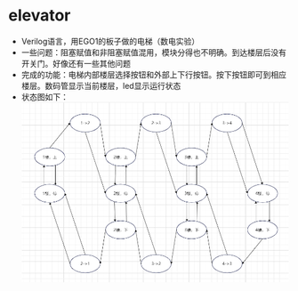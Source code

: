 # elevator
- Verilog语言，用EGO1的板子做的电梯（数电实验）
- 一些问题：阻塞赋值和非阻塞赋值混用，模块分得也不明确。到达楼层后没有开关门。好像还有一些其他问题
- 完成的功能：电梯内部楼层选择按钮和外部上下行按钮。按下按钮即可到相应楼层。数码管显示当前楼层，led显示运行状态
- 状态图如下：
![状态图](状态图.png "状态图") 